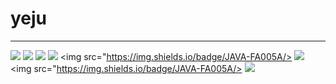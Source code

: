 # yeju

---
 <img src="https://img.shields.io/badge/React-61DAFB?style=flat&logo=React&logoColor=white"/> <img src="https://img.shields.io/badge/JavaScript-F7DF1E?style=flat&logo=JavaScript&logoColor=white"/> <img src="https://img.shields.io/badge/CSS Wizardry-F43059?style=flat&logo=CSS Wizardry&logoColor=white"/> <img src="https://img.shields.io/badge/HTML-E34F26?style=flat&logo=HTML&logoColor=white"/> <img src="https://img.shields.io/badge/JAVA-FA005A/> <img src="https://img.shields.io/badge/Flutter-02569B?style=flat&logo=Flutter&logoColor=white"/> <img src="https://img.shields.io/badge/JAVA-FA005A/> <img src="https://img.shields.io/badge/Android Studio-3DDC84?style=flat&logo=Android Studio&logoColor=white"/>
